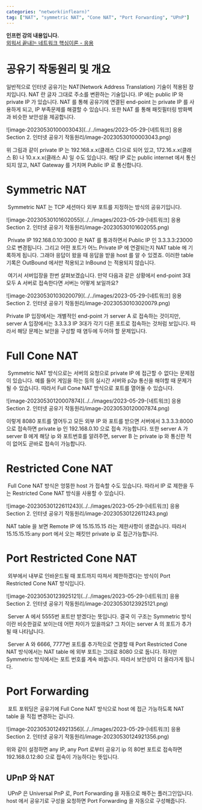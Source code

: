 ```yaml
---
categories: "network(inflearn)"
tag: ["NAT", "symmetric NAT", "Cone NAT", "Port Forwarding", "UPnP"]
---
```


<div class="notice--danger">
    <b>인프런 강의 내용입니다.</b><br/><a href="https://www.inflearn.com/course/%EB%84%A4%ED%8A%B8%EC%9B%8C%ED%81%AC-%ED%95%B5%EC%8B%AC%EC%9D%B4%EB%A1%A0-%EC%9D%91%EC%9A%A9/dashboard">외워서 끝내는 네트워크 핵심이론 - 응용</a>
</div>

# 공유기 작동원리 및 개요

일반적으로 인터넷 공유기는 NAT(Network Address Translation) 기술이 적용된 장치입니다. NAT 란 글자 그대로 주소를 변환하는 기술입니다. IP 에는 public IP 와 private IP 가 있습니다. NAT 를 통해 공유기에 연결된 end-point 는 private IP 를 사용하게 되고, IP 부족문제를 해결할 수 있습니다. 또한 NAT 를 통해 패킷필터링 방화벽과 비슷한 보안성을 제공합니다.

![image-20230530100003043](../../images/2023-05-29-[네트워크] 응용 Section 2. 인터넷 공유기 작동원리/image-20230530100003043.png)

위 그림과 같이 private IP 는 192.168.x.x(클래스 C)으로 되어 있고, 172.16.x.x(클래스 B) 나 10.x.x.x(클래스 A) 일 수도 있습니다. 해당 IP 로는 public internet 에서 통신되지 않고, NAT Gateway 를 거치며 Public IP 로 통신합니다.



# Symmetric NAT

​	Symmetric NAT 는 TCP 세션마다 외부 포트를 지정하는 방식의 공유기입니다.

![image-20230530101602055](../../images/2023-05-29-[네트워크] 응용 Section 2. 인터넷 공유기 작동원리/image-20230530101602055.png)

​	Private IP 192.168.0.10:3000 은 NAT 를 통과하면서 Public IP 인 3.3.3.3:23000 으로 변경됩니다. 그리고 어떤 포트가 어느 Private IP 에 연결되는지 NAT table 에 기록하게 됩니다. 그래야 응답이 왔을 때 응답을 받을 host 를 알 수 있겠죠. 이러한 table 기록은 OutBound 에서만 적용되고 InBound 는 적용되지 않습니다.

​	여기서 서버입장을 한번 살펴보겠습니다. 만약 다음과 같은 상황에서 end-point 3대 모두 A 서버로 접속한다면 서버는 어떻게 보일까요?

![image-20230530103020079](../../images/2023-05-29-[네트워크] 응용 Section 2. 인터넷 공유기 작동원리/image-20230530103020079.png)

Private IP 입장에서는 개별적인 end-point 가 server A 로 접속하는 것이지만, server A 입장에서는 3.3.3.3 IP 3대가 각기 다른 포트로 접속하는 것처럼 보입니다. 따라서 해당 문제는 보안을 구성할 때 염두에 두어야 할 문제입니다.



# Full Cone NAT

​	Symmetric NAT 방식으로는 서버의 요청으로 private IP 에 접근할 수 없다는 문제점이 있습니다. 예를 들어 게임을 하는 등의 실시간 서버와 p2p 통신을 해야할 때 문제가 될 수 있습니다. 따라서 Full Cone NAT 방식으로 포트를 열어둘 수 있습니다. 

![image-20230530120007874](../../images/2023-05-29-[네트워크] 응용 Section 2. 인터넷 공유기 작동원리/image-20230530120007874.png)

이렇게 8080 포트를 열어두고 모든 외부 IP 와 포트를 받으면 서버에서 3.3.3.3:8000 으로 접속하면 private ip 인 192.168.0.10 으로 접속 가능합니다. 또한 server A 가 server B 에게 해당 ip 와 포트번호를 알려주면, server B 는 private ip 와 통신한 적이 없어도 곧바로 접속이 가능합니다.

# Restricted Cone NAT

​	Full Cone NAT 방식은 엉뚱한 host 가 접속할 수도 있습니다. 따라서 IP 로 제한을 두는 Restricted Cone NAT 방식을 사용할 수 있습니다.

![image-20230530122611243](../../images/2023-05-29-[네트워크] 응용 Section 2. 인터넷 공유기 작동원리/image-20230530122611243.png)

NAT table 을 보면 Remote IP 에 15.15.15.15 라는 제한사항이 생겼습니다. 따라서 15.15.15.15:any port 에서 오는 패킷만 private ip 로 접근가능합니다.

# Port Restricted Cone NAT

​	외부에서 내부로 인바운드될 때 포트까지 따져서 제한하겠다는 방식이 Port Restricted Cone NAT 방식입니다.

![image-20230530123925121](../../images/2023-05-29-[네트워크] 응용 Section 2. 인터넷 공유기 작동원리/image-20230530123925121.png)

​	Server A 에서 5555번 포트만 받겠다는 뜻입니다. 결국 이 구조는 Symmetric 방식이란 비슷한걸로 보이는데 어떤 차이가 있을까요? 그 차이는 server A 의 포트가 추가될 때 나타납니다.

​	Server A 와 6666, 7777번 포트를 추가적으로 연결할 때 Port Restricted Cone NAT 방식에서는 NAT table 에 외부 포트는 그대로 8080 으로 둡니다. 하지만 Symmetric 방식에서는 포트 번호를 계속 바꿉니다. 따라서 보안성이 더 올라가게 됩니다. 



# Port Forwarding

​	포트 포워딩은 공유기에 Full Cone NAT 방식으로 host 에 접근 가능하도록 NAT table 을 직접 변경하는 겁니다.

![image-20230530124921356](../../images/2023-05-29-[네트워크] 응용 Section 2. 인터넷 공유기 작동원리/image-20230530124921356.png)

위와 같이 설정하면 any IP, any Port 로부터 공유기 ip 의 80번 포트로 접속하면 192.168.0.12:80 으로 접속이 가능하다는 뜻입니다.



## UPnP 와 NAT

​	UPnP 은 Universal PnP 로, Port Forwarding 을 자동으로 해주는 플러그인입니다. host 에서 공유기로 구성을 요청하면 Port Forwarding 을 자동으로 구성해줍니다.